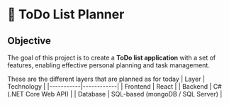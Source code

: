# 📝 ToDo List Planner

## Objective

The goal of this project is to create a **ToDo list application** with a set of features, enabling effective personal planning and task management.

These are the different layers that are planned as for today
| Layer     | Technology |
|-----------|------------|
| Frontend  | React |
| Backend   | C# (.NET Core Web API) |
| Database  | SQL-based (mongoDB / SQL Server) |

